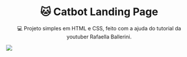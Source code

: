 # <h1 align="center"> 🐱 Catbot Landing Page </h1>
<p align="center"> 💻 Projeto simples em HTML e CSS, feito com a ajuda do tutorial da youtuber Rafaella Ballerini. </p>

<img src="pagina.png">
